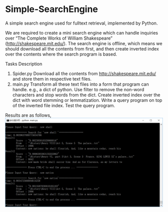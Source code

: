 # Simple-SearchEngine
A simple search engine used for fulltext retrieval, implemented by Python.

We are required to create a mini search engine which can handle inquiries over “The Complete Works of William Shakespeare” (http://shakespeare.mit.edu/). The search engine is offline, which means we should download all the contents from first, and then create inverted index over the contents where the search program is based.

Tasks Description
1)	Spider.py
    Download all the contents from http://shakespeare.mit.edu/ and store them in respective text files.
2)	main.py
    Transform all these text files into a form that program can handle. e.g., a dict of python. 
    Use filter to remove the non-word characters and stop words from the dict.
    Create inverted index over the dict with word stemming or lemmatization.
    Write a query program on top of the inverted file index.
    Test the query program.

Results are as follows,
![image](https://github.com/ChandlerBang/Simple-SearchEngine/blob/master/result.png)
 
